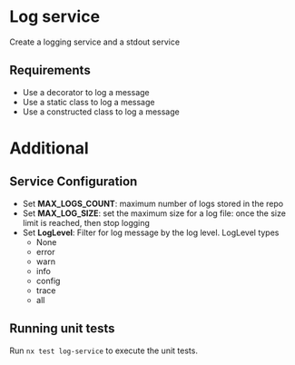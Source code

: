 # Log service
Create a logging service and a stdout service

## Requirements
- Use a decorator to log a message
- Use a static class to log a message
- Use a constructed class to log a message


# Additional
## Service Configuration 
- Set **MAX_LOGS_COUNT**: maximum number of logs stored in the repo
- Set **MAX_LOG_SIZE**: set the maximum size for a log file: once the size limit is reached, then stop logging
- Set **LogLevel**: Filter for log message by the log level. LogLevel types
  - None
  - error
  - warn
  - info 
  - config
  - trace 
  - all 

## Running unit tests

Run `nx test log-service` to execute the unit tests.
